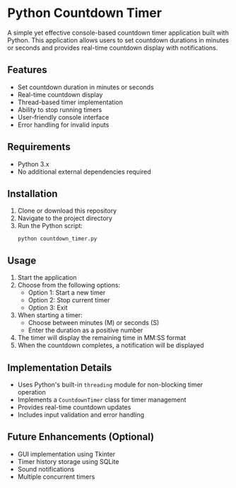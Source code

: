 # Python Countdown Timer

A simple yet effective console-based countdown timer application built with Python. This application allows users to set countdown durations in minutes or seconds and provides real-time countdown display with notifications.

## Features

- Set countdown duration in minutes or seconds
- Real-time countdown display
- Thread-based timer implementation
- Ability to stop running timers
- User-friendly console interface
- Error handling for invalid inputs

## Requirements

- Python 3.x
- No additional external dependencies required

## Installation

1. Clone or download this repository
2. Navigate to the project directory
3. Run the Python script:
   ```
   python countdown_timer.py
   ```

## Usage

1. Start the application
2. Choose from the following options:
   - Option 1: Start a new timer
   - Option 2: Stop current timer
   - Option 3: Exit
3. When starting a timer:
   - Choose between minutes (M) or seconds (S)
   - Enter the duration as a positive number
4. The timer will display the remaining time in MM:SS format
5. When the countdown completes, a notification will be displayed

## Implementation Details

- Uses Python's built-in `threading` module for non-blocking timer operation
- Implements a `CountdownTimer` class for timer management
- Provides real-time countdown updates
- Includes input validation and error handling

## Future Enhancements (Optional)

- GUI implementation using Tkinter
- Timer history storage using SQLite
- Sound notifications
- Multiple concurrent timers